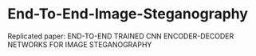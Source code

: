 # End-To-End-Image-Steganography
Replicated paper: END-TO-END TRAINED CNN ENCODER-DECODER NETWORKS FOR IMAGE STEGANOGRAPHY
